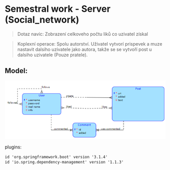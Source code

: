 # Semestral work - Server (Social_network)

> Dotaz navíc: Zobrazení celkoveho počtu liků co uzivatel získal

> Koplexní operace: Spolu autorství. Uživatel vytvorí prispevek a muze nastavit dalsiho uzivatele jako autora, takže se
se vytvoří post u dalsiho uzivatele (Pouze pratele).

## Model:

<img src="resources_readme/img.png" alt="Model">


plugins:

    id 'org.springframework.boot' version '3.1.4'
    id 'io.spring.dependency-management' version '1.1.3'